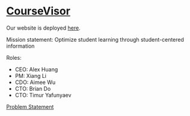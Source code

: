 # [CourseVisor](https://coursevisor.firebaseapp.com/)

Our website is deployed [here](https://coursevisor.firebaseapp.com/).

Mission statement: Optimize student learning through student-centered information



Roles:
* CEO: Alex Huang
* PM: Xiang Li
* CDO: Aimee Wu
* CTO: Brian Do
* CTO: Timur Yafunyaev

[Problem Statement](https://github.com/Coursvisor/CourseVisor/wiki/Problem-Description)
